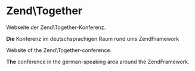 # Zend\Together



Webseite der Zend\Together-Konferenz.

**Die** Konferenz im deutschsprachigen Raum rund ums ZendFramework


Website of the Zend\Together-conference.

**The** conference in the german-speaking area around the ZendFramework.

